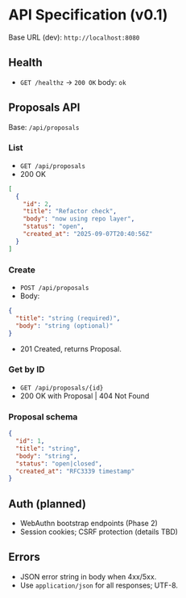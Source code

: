 # API Specification (v0.1)

Base URL (dev): `http://localhost:8080`

## Health
- `GET /healthz` → `200 OK` body: `ok`

## Proposals API
Base: `/api/proposals`

### List
- `GET /api/proposals`
- 200 OK
```json
[
  {
    "id": 2,
    "title": "Refactor check",
    "body": "now using repo layer",
    "status": "open",
    "created_at": "2025-09-07T20:40:56Z"
  }
]
```

### Create

* `POST /api/proposals`
* Body:

```json
{
  "title": "string (required)",
  "body": "string (optional)"
}
```

* 201 Created, returns Proposal.

### Get by ID

* `GET /api/proposals/{id}`
* 200 OK with Proposal | 404 Not Found

### Proposal schema

```json
{
  "id": 1,
  "title": "string",
  "body": "string",
  "status": "open|closed",
  "created_at": "RFC3339 timestamp"
}
```

## Auth (planned)

* WebAuthn bootstrap endpoints (Phase 2)
* Session cookies; CSRF protection (details TBD)

## Errors

* JSON error string in body when 4xx/5xx.
* Use `application/json` for all responses; UTF-8.
